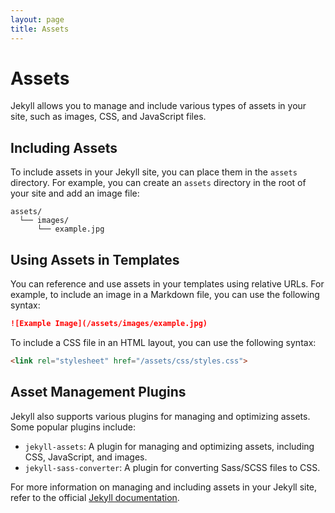 ```yaml
---
layout: page
title: Assets
---
```


# Assets

Jekyll allows you to manage and include various types of assets in your site, such as images, CSS, and JavaScript files.

## Including Assets

To include assets in your Jekyll site, you can place them in the `assets` directory. For example, you can create an `assets` directory in the root of your site and add an image file:

```
assets/
  └── images/
      └── example.jpg
```

## Using Assets in Templates

You can reference and use assets in your templates using relative URLs. For example, to include an image in a Markdown file, you can use the following syntax:

```markdown
![Example Image](/assets/images/example.jpg)
```

To include a CSS file in an HTML layout, you can use the following syntax:

```html
<link rel="stylesheet" href="/assets/css/styles.css">
```

## Asset Management Plugins

Jekyll also supports various plugins for managing and optimizing assets. Some popular plugins include:

- `jekyll-assets`: A plugin for managing and optimizing assets, including CSS, JavaScript, and images.
- `jekyll-sass-converter`: A plugin for converting Sass/SCSS files to CSS.

For more information on managing and including assets in your Jekyll site, refer to the official [Jekyll documentation](https://jekyllrb.com/docs/assets/).
